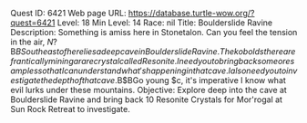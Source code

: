 Quest ID: 6421
Web page URL: https://database.turtle-wow.org/?quest=6421
Level: 18
Min Level: 14
Race: nil
Title: Boulderslide Ravine
Description: Something is amiss here in Stonetalon. Can you feel the tension in the air, $N?$B$BSoutheast of here lies a deep cave in Boulderslide Ravine. The kobolds there are frantically mining a rare crystal called Resonite. I need you to bring back some ore samples so that I can understand what's happening in that cave.I also need you to investigate the depth of that cave.$B$BGo young $c, it's imperative I know what evil lurks under these mountains.
Objective: Explore deep into the cave at Boulderslide Ravine and bring back 10 Resonite Crystals for Mor'rogal at Sun Rock Retreat to investigate.
